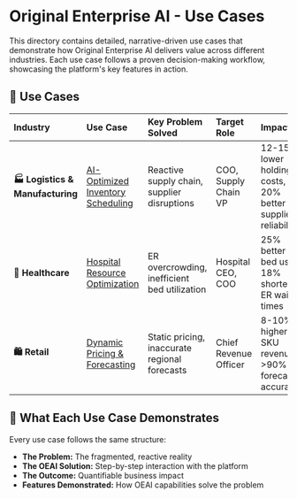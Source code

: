 # Original Enterprise AI - Use Cases

This directory contains detailed, narrative-driven use cases that demonstrate how Original Enterprise AI delivers value across different industries. Each use case follows a proven decision-making workflow, showcasing the platform's key features in action.

## 📖 Use Cases

| Industry | Use Case | Key Problem Solved | Target Role | Impact |
| :--- | :--- | :--- | :--- | :--- |
| **🏭 Logistics & Manufacturing** | [AI-Optimized Inventory Scheduling](usecases/01-logistics-inventory-optimization.md) | Reactive supply chain, supplier disruptions | COO, Supply Chain VP | 12-15% lower holding costs, 20% better supplier reliability |
| **🏥 Healthcare** | [Hospital Resource Optimization](usecases/02-healthcare-resource-optimization.md) | ER overcrowding, inefficient bed utilization | Hospital CEO, COO | 25% better bed use, 18% shorter ER wait times |
| **🛍️ Retail** | [Dynamic Pricing & Forecasting](usecases/03-retail-dynamic-pricing.md) | Static pricing, inaccurate regional forecasts | Chief Revenue Officer | 8-10% higher SKU revenue, >90% forecast accuracy |

## 🎯 What Each Use Case Demonstrates

Every use case follows the same structure:
- **The Problem:** The fragmented, reactive reality
- **The OEAI Solution:** Step-by-step interaction with the platform
- **The Outcome:** Quantifiable business impact
- **Features Demonstrated:** How OEAI capabilities solve the problem

